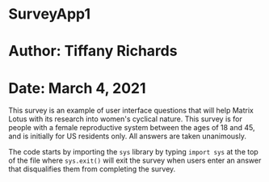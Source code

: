 # SurveyApp1
# Author: Tiffany Richards
# Date: March 4, 2021

This survey is an example of user interface questions that will help Matrix Lotus with its research into women's cyclical nature. This survey is for people with a female reproductive system between the ages of 18 and 45, and is initially for US residents only. All answers are taken unanimously.

The code starts by importing the `sys` library by typing `import sys` at the top of the file where `sys.exit()` will exit the survey when users enter an answer that disqualifies them from completing the survey.

